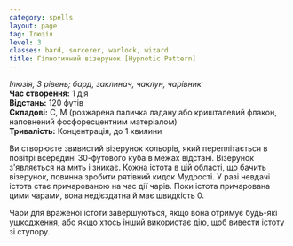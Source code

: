 ```yaml
---
category: spells
layout: page
tag: Ілюзія
level: 3
classes: bard, sorcerer, warlock, wizard
title: Гіпнотичний візерунок [Hypnotic Pattern]
---
```


_Ілюзія, 3 рівень; бард, заклинач, чаклун, чарівник_    
**Час створення:** 1 дія    
**Відстань:** 120 футів    
**Складові:** С, М (розжарена паличка ладану або кришталевий флакон, наповнений фосфоресцентним матеріалом)    
**Тривалість:** Концентрація, до 1 хвилини  

Ви створюєте звивистий візерунок кольорів, який переплітається в повітрі всередині 30-футового куба в межах відстані. Візерунок з'являється на мить і зникає. Кожна істота в цій області, що бачить візерунок, повинна зробити рятівний кидок Мудрості. У разі невдачі істота стає причарованою на час дії чарів. Поки істота причарована цими чарами, вона недієздатна й має швидкість 0.    

Чари для враженої істоти завершуються, якщо вона отримує будь-які ушкодження, або якщо хтось інший використає дію, щоб вивести істоту зі ступору.
